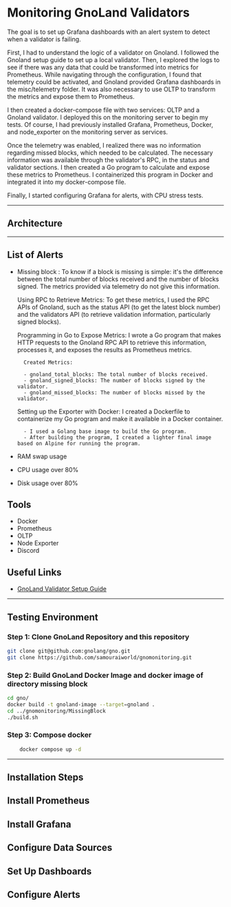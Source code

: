# Monitoring GnoLand Validators

The goal is to set up Grafana dashboards with an alert system to detect when a validator is failing.

First, I had to understand the logic of a validator on Gnoland. I followed the Gnoland setup guide to set up a local validator. Then, I explored the logs to see if there was any data that could be transformed into metrics for Prometheus. While navigating through the configuration, I found that telemetry could be activated, and Gnoland provided Grafana dashboards in the misc/telemetry folder. It was also necessary to use OLTP to transform the metrics and expose them to Prometheus.

I then created a docker-compose file with two services: OLTP and a Gnoland validator. I deployed this on the monitoring server to begin my tests. Of course, I had previously installed Grafana, Prometheus, Docker, and node_exporter on the monitoring server as services.

Once the telemetry was enabled, I realized there was no information regarding missed blocks, which needed to be calculated. The necessary information was available through the validator's RPC, in the status and validator sections. I then created a Go program to calculate and expose these metrics to Prometheus. I containerized this program in Docker and integrated it into my docker-compose file.

Finally, I started configuring Grafana for alerts, with CPU stress tests.

---

## Architecture

---

## List of Alerts

- Missing block :
    To know if a block is missing is simple: it's the difference between the total number of blocks received and the number of blocks signed. The metrics provided via telemetry do not give this information.

    Using RPC to Retrieve Metrics:
     To get these metrics, I used the RPC APIs of Gnoland, such as the status API (to get the latest block number) and the validators API (to retrieve validation information, particularly signed blocks).

    Programming in Go to Expose Metrics: I wrote a Go program that makes HTTP requests to the Gnoland RPC API to retrieve this information, processes it, and exposes the results as Prometheus metrics.

        Created Metrics:

        - gnoland_total_blocks: The total number of blocks received.
        - gnoland_signed_blocks: The number of blocks signed by the validator.
        - gnoland_missed_blocks: The number of blocks missed by the validator.

    Setting up the Exporter with Docker: I created a Dockerfile to containerize my Go program and make it available in a Docker container.

        - I used a Golang base image to build the Go program.
        - After building the program, I created a lighter final image based on Alpine for running the program.

- RAM swap usage
- CPU usage over 80%
- Disk usage over 80%

## Tools

- Docker
- Prometheus
- OLTP
- Node Exporter
- Discord

## Useful Links

- [GnoLand Validator Setup Guide](https://docs.gno.land/gno-infrastructure/validators/validators-setting-up-a-new-chain)

---

## Testing Environment

### Step 1: Clone GnoLand Repository and this repository

```sh
git clone git@github.com:gnolang/gno.git
git clone https://github.com/samouraiworld/gnomonitoring.git

```

### Step 2: Build GnoLand Docker Image and docker image of directory missing block

```sh
cd gno/
docker build -t gnoland-image --target=gnoland .
cd ../gnomonitoring/MissingBlock
./build.sh 
```

### Step 3: Compose docker

```sh
    docker compose up -d 
```

---

## Installation Steps

## Install Prometheus

## Install Grafana

## Configure Data Sources

## Set Up Dashboards

## Configure Alerts
